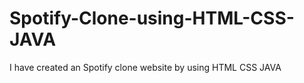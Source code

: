 # Spotify-Clone-using-HTML-CSS-JAVA
I have created an Spotify clone website by using HTML CSS JAVA 
